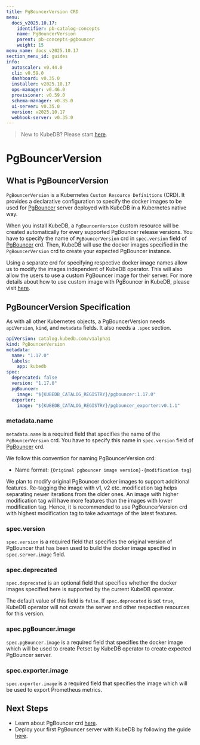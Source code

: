 ```yaml
---
title: PgBouncerVersion CRD
menu:
  docs_v2025.10.17:
    identifier: pb-catalog-concepts
    name: PgBouncerVersion
    parent: pb-concepts-pgbouncer
    weight: 15
menu_name: docs_v2025.10.17
section_menu_id: guides
info:
  autoscaler: v0.44.0
  cli: v0.59.0
  dashboard: v0.35.0
  installer: v2025.10.17
  ops-manager: v0.46.0
  provisioner: v0.59.0
  schema-manager: v0.35.0
  ui-server: v0.35.0
  version: v2025.10.17
  webhook-server: v0.35.0
---
```


> New to KubeDB? Please start [here](/docs/v2025.10.17/README).

# PgBouncerVersion

## What is PgBouncerVersion

`PgBouncerVersion` is a Kubernetes `Custom Resource Definitions` (CRD). It provides a declarative configuration to specify the docker images to be used for [PgBouncer](https://pgbouncer.github.io/) server deployed with KubeDB in a Kubernetes native way.

When you install KubeDB, a `PgBouncerVersion` custom resource will be created automatically for every supported PgBouncer release versions. You have to specify the name of `PgBouncerVersion` crd in `spec.version` field of [PgBouncer](/docs/v2025.10.17/guides/pgbouncer/concepts/pgbouncer) crd. Then, KubeDB will use the docker images specified in the `PgBouncerVersion` crd to create your expected PgBouncer instance.

Using a separate crd for specifying respective docker image names allow us to modify the images independent of KubeDB operator. This will also allow the users to use a custom PgBouncer image for their server. For more details about how to use custom image with PgBouncer in KubeDB, please visit [here](/docs/v2025.10.17/guides/pgbouncer/custom-versions/setup).

## PgBouncerVersion Specification

As with all other Kubernetes objects, a PgBouncerVersion needs `apiVersion`, `kind`, and `metadata` fields. It also needs a `.spec` section.

```yaml
apiVersion: catalog.kubedb.com/v1alpha1
kind: PgBouncerVersion
metadata:
  name: "1.17.0"
  labels:
    app: kubedb
spec:
  deprecated: false
  version: "1.17.0"
  pgBouncer:
    image: "${KUBEDB_CATALOG_REGISTRY}/pgbouncer:1.17.0"
  exporter:
    image: "${KUBEDB_CATALOG_REGISTRY}/pgbouncer_exporter:v0.1.1"
```

### metadata.name

`metadata.name` is a required field that specifies the name of the `PgBouncerVersion` crd. You have to specify this name in `spec.version` field of [PgBouncer](/docs/v2025.10.17/guides/pgbouncer/concepts/pgbouncer) crd.

We follow this convention for naming PgBouncerVersion crd:

- Name format: `{Original pgbouncer image version}-{modification tag}`

We plan to modify original PgBouncer docker images to support additional features. Re-tagging the image with v1, v2 etc. modification tag helps separating newer iterations from the older ones. An image with higher modification tag will have more features than the images with lower modification tag. Hence, it is recommended to use PgBouncerVersion crd with highest modification tag to take advantage of the latest features.

### spec.version

`spec.version` is a required field that specifies the original version of PgBouncer that has been used to build the docker image specified in `spec.server.image` field.

### spec.deprecated

`spec.deprecated` is an optional field that specifies whether the docker images specified here is supported by the current KubeDB operator.

The default value of this field is `false`. If `spec.deprecated` is set `true`, KubeDB operator will not create the server and other respective resources for this version.

### spec.pgBouncer.image

`spec.pgBouncer.image` is a required field that specifies the docker image which will be used to create Petset by KubeDB operator to create expected PgBouncer server.

### spec.exporter.image

`spec.exporter.image` is a required field that specifies the image which will be used to export Prometheus metrics.

## Next Steps

- Learn about PgBouncer crd [here](/docs/v2025.10.17/guides/pgbouncer/concepts/catalog).
- Deploy your first PgBouncer server with KubeDB by following the guide [here](/docs/v2025.10.17/guides/pgbouncer/quickstart/quickstart).
